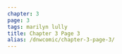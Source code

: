 ```yaml
---
chapter: 3
page: 3
tags: marilyn lully
title: Chapter 3 Page 3
alias: /dnwcomic/chapter-3-page-3/
---
```

